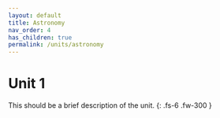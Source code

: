 ```yaml
---
layout: default
title: Astronomy
nav_order: 4
has_children: true
permalink: /units/astronomy
---
```


# Unit 1
This should be a brief description of the unit.
{: .fs-6 .fw-300 }

